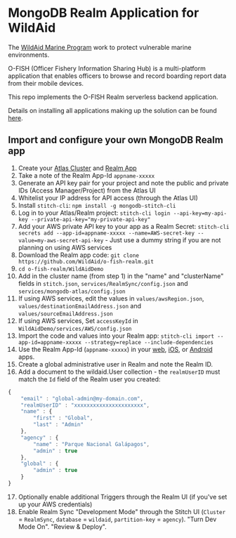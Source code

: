 # MongoDB Realm Application for WildAid

The [WildAid Marine Program](https://marine.wildaid.org/) work to protect vulnerable marine environments.

O-FISH (Officer Fishery Information Sharing Hub) is a multi-platform application that enables officers to browse and record boarding report data from their mobile devices.

This repo implements the O-FISH Realm serverless backend application.

Details on installing all applications making up the solution can be found [here](http://wildaid.github.io/).

## Import and configure your own MongoDB Realm app

1. Create your [Atlas Cluster](https://cloud.mongodb.com) and [Realm App](https://cloud.mongodb.com)
1. Take a note of the Realm App-Id `appname-xxxxx` 
1. Generate an API key pair for your project and note the public and private IDs (Access Manager/Project) from the Atlas UI
1. Whitelist your IP address for API access (through the Atlas UI)
1. Install `stitch-cli`: `npm install -g mongodb-stitch-cli`
1. Log in to your Atlas/Realm project: `stitch-cli login --api-key=my-api-key --private-api-key="my-private-api-key"`
1. Add your AWS private API key to your app as a Realm Secret: `stitch-cli secrets add --app-id=appname-xxxxx --name=AWS-secret-key --value=my-aws-secret-api-key` - Just use a dummy string if you are not planning on using AWS services
1. Download the Realm app code: `git clone https://github.com/WildAid/o-fish-realm.git`
1. `cd o-fish-realm/WildAidDemo`
1. Add in the cluster name (from step 1) in the "name" and "clusterName" fields in `stitch.json`, `services/RealmSync/config.json` and `services/mongodb-atlas/config.json`
1. If using AWS services, edit the values in `values/awsRegion.json`, `values/destinationEmailAddress.json` and `values/sourceEmailAddress.json`
1. If using AWS services, Set `accessKeyId` in `WildAidDemo/services/AWS/config.json`
1. Import the code and values into your Realm app: `stitch-cli import --app-id=appname-xxxxx --strategy=replace --include-dependencies`
1. Use the Realm App-Id (`appname-xxxxx`) in your [web](https://github.com/WildAid/o-fish-web), [iOS](https://github.com/WildAid/o-fish-ios), or [Android](https://github.com/WildAid/o-fish-android) apps.
1. Create a global administrative user in Realm and note the Realm ID.
1. Add a document to the wildaid.User collection - the `realmUserID` must match the `Id` field of the Realm user you created:
```js
{
    "email" : "global-admin@my-domain.com",
    "realmUserID" : "xxxxxxxxxxxxxxxxxxxxxx",
    "name" : {
        "first" : "Global",
        "last" : "Admin"
    },
    "agency" : {
        "name" : "Parque Nacional Galápagos",
        "admin" : true
    },
    "global" : {
        "admin" : true
    }
}
```
17. Optionally enable additional Triggers through the Realm UI (if you've set up your AWS credentials)
1. Enable Realm Sync "Development Mode" through the Stitch UI (`Cluster` = `RealmSync`, `database` = `wildaid`, `partition-key` = `agency`). "Turn Dev Mode On". "Review & Deploy".
